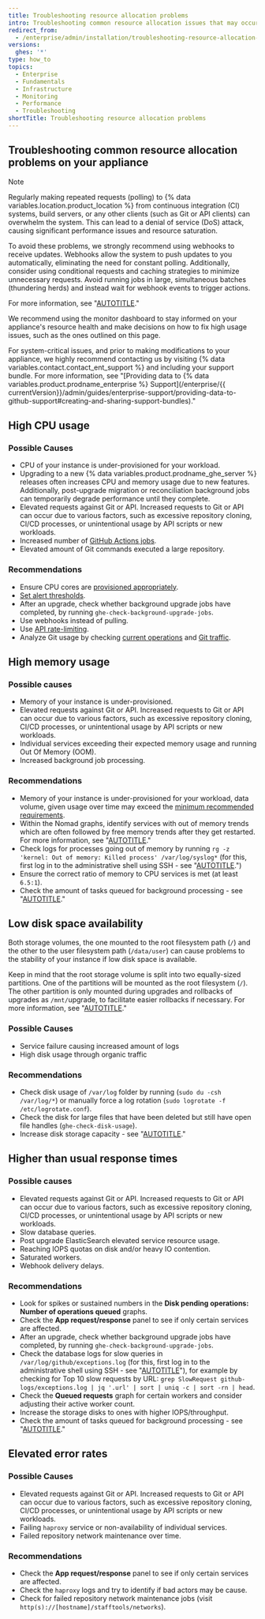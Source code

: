 ```yaml
---
title: Troubleshooting resource allocation problems
intro: Troubleshooting common resource allocation issues that may occur on your {% data variables.product.prodname_ghe_server %} appliance.
redirect_from:
  - /enterprise/admin/installation/troubleshooting-resource-allocation-problems
versions:
  ghes: '*'
type: how_to
topics:
  - Enterprise
  - Fundamentals
  - Infrastructure
  - Monitoring
  - Performance
  - Troubleshooting
shortTitle: Troubleshooting resource allocation problems
---
```


## Troubleshooting common resource allocation problems on your appliance

> [!NOTE]
> Regularly making repeated requests (polling) to {% data variables.location.product_location %} from continuous integration (CI) systems, build servers, or any other clients (such as Git or API clients) can overwhelm the system. This can lead to a denial of service (DoS) attack, causing significant performance issues and resource saturation.
>
> To avoid these problems, we strongly recommend using webhooks to receive updates. Webhooks allow the system to push updates to you automatically, eliminating the need for constant polling. Additionally, consider using conditional requests and caching strategies to minimize unnecessary requests. Avoid running jobs in large, simultaneous batches (thundering herds) and instead wait for webhook events to trigger actions.
>
> For more information, see "[AUTOTITLE](/get-started/exploring-integrations/about-webhooks)."

We recommend using the monitor dashboard to stay informed on your appliance's resource health and make decisions on how to fix high usage issues, such as the ones outlined on this page.

For system-critical issues, and prior to making modifications to your appliance, we highly recommend contacting us by visiting {% data variables.contact.contact_ent_support %} and including your support bundle. For more information, see "[Providing data to {% data variables.product.prodname_enterprise %} Support](/enterprise/{{ currentVersion}}/admin/guides/enterprise-support/providing-data-to-github-support#creating-and-sharing-support-bundles)."

## High CPU usage

### Possible Causes

* CPU of your instance is under-provisioned for your workload.
* Upgrading to a new {% data variables.product.prodname_ghe_server %} releases often increases CPU and memory usage due to new features. Additionally, post-upgrade migration or reconciliation background jobs can temporarily degrade performance until they complete.
* Elevated requests against Git or API. Increased requests to Git or API can occur due to various factors, such as excessive repository cloning, CI/CD processes, or unintentional usage by API scripts or new workloads.
* Increased number of [GitHub Actions jobs](/admin/monitoring-and-managing-your-instance/monitoring-your-instance/about-the-monitor-dashboards#actions).
* Elevated amount of Git commands executed a large repository.

### Recommendations

* Ensure CPU cores are [provisioned appropriately](/admin/installing-your-enterprise-server/setting-up-a-github-enterprise-server-instance/installing-github-enterprise-server-on-aws#minimum-recommended-requirements).
* [Set alert thresholds](/admin/monitoring-and-managing-your-instance/monitoring-your-instance/recommended-alert-thresholds).
* After an upgrade, check whether background upgrade jobs have completed, by running `ghe-check-background-upgrade-jobs`.
* Use webhooks instead of pulling.
* Use [API rate-limiting](/admin/configuring-settings/configuring-user-applications-for-your-enterprise/configuring-rate-limits).
* Analyze Git usage by checking [current operations](/admin/administering-your-instance/administering-your-instance-from-the-command-line/command-line-utilities#ghe-btop) and [Git traffic](/admin/administering-your-instance/administering-your-instance-from-the-command-line/command-line-utilities#ghe-governor).

## High memory usage

### Possible causes

* Memory of your instance is under-provisioned.
* Elevated requests against Git or API. Increased requests to Git or API can occur due to various factors, such as excessive repository cloning, CI/CD processes, or unintentional usage by API scripts or new workloads.
* Individual services exceeding their expected memory usage and running Out Of Memory (OOM).
* Increased background job processing.

### Recommendations

* Memory of your instance is under-provisioned for your workload, data volume, given usage over time may exceed the [minimum recommended requirements](/admin/installing-your-enterprise-server/setting-up-a-github-enterprise-server-instance/installing-github-enterprise-server-on-aws#minimum-recommended-requirements).
* Within the Nomad graphs, identify services with out of memory trends which are often followed by free memory trends after they get restarted. For more information, see "[AUTOTITLE](/enterprise-server@3.14/admin/monitoring-and-managing-your-instance/monitoring-your-instance/about-the-monitor-dashboards#appliance-specific-system-services)."
* Check logs for processes going out of memory by running `rg -z 'kernel: Out of memory: Killed process' /var/log/syslog*` (for this, first log in to the administrative shell using SSH - see "[AUTOTITLE](/enterprise-server@3.14/admin/administering-your-instance/administering-your-instance-from-the-command-line/accessing-the-administrative-shell-ssh).")
* Ensure the correct ratio of memory to CPU services is met (at least `6.5:1`).
* Check the amount of tasks queued for background processing - see "[AUTOTITLE](/enterprise-server@3.14/admin/monitoring-and-managing-your-instance/monitoring-your-instance/about-the-monitor-dashboards#background-jobs)."

## Low disk space availability

Both storage volumes, the one mounted to the root filesystem path (`/`) and the other to the user filesystem path (`/data/user`) can cause problems to the stability of your instance if low disk space is available.

Keep in mind that the root storage volume is split into two equally-sized partitions. One of the partitions will be mounted as the root filesystem (`/`). The other partition is only mounted during upgrades and rollbacks of upgrades as `/mnt/`upgrade, to facilitate easier rollbacks if necessary. For more information, see "[AUTOTITLE](/admin/overview/system-overview#storage-architecture)."

### Possible Causes

* Service failure causing increased amount of logs
* High disk usage through organic traffic

### Recommendations

* Check disk usage of `/var/log` folder by running (`sudo du -csh /var/log/*`) or manually force a log rotation (`sudo logrotate -f /etc/logrotate.conf`).
* Check the disk for large files that have been deleted but still have open file handles (`ghe-check-disk-usage`).
* Increase disk storage capacity - see "[AUTOTITLE](/enterprise-server@3.14/admin/monitoring-and-managing-your-instance/updating-the-virtual-machine-and-physical-resources/increasing-storage-capacity)."

## Higher than usual response times

### Possible causes

* Elevated requests against Git or API. Increased requests to Git or API can occur due to various factors, such as excessive repository cloning, CI/CD processes, or unintentional usage by API scripts or new workloads.
* Slow database queries.
* Post upgrade ElasticSearch elevated service resource usage.
* Reaching IOPS quotas on disk and/or heavy IO contention.
* Saturated workers.
* Webhook delivery delays.

### Recommendations

* Look for spikes or sustained numbers in the **Disk pending operations: Number of operations queued** graphs.
* Check the **App request/response** panel to see if only certain services are affected.
* After an upgrade, check whether background upgrade jobs have completed, by running `ghe-check-background-upgrade-jobs`.
* Check the database logs for slow queries in `/var/log/github/exceptions.log` (for this, first log in to the administrative shell using SSH - see "[AUTOTITLE](/enterprise-server@3.14/admin/administering-your-instance/administering-your-instance-from-the-command-line/accessing-the-administrative-shell-ssh)"), for example by checking for Top 10 slow requests by URL: `grep SlowRequest github-logs/exceptions.log | jq '.url' | sort | uniq -c | sort -rn | head`.
* Check the **Queued requests** graph for certain workers and consider adjusting their active worker count.
* Increase the storage disks to ones with higher IOPS/throughput.
* Check the amount of tasks queued for background processing - see "[AUTOTITLE](/enterprise-server@3.14/admin/monitoring-and-managing-your-instance/monitoring-your-instance/about-the-monitor-dashboards#background-jobs)."

## Elevated error rates

### Possible Causes

* Elevated requests against Git or API. Increased requests to Git or API can occur due to various factors, such as excessive repository cloning, CI/CD processes, or unintentional usage by API scripts or new workloads.
* Failing `haproxy` service or non-availability of individual services.
* Failed repository network maintenance over time.

### Recommendations

* Check the **App request/response** panel to see if only certain services are affected.
* Check the `haproxy` logs and try to identify if bad actors may be cause.
* Check for failed repository network maintenance jobs (visit `http(s)://[hostname]/stafftools/networks`).
